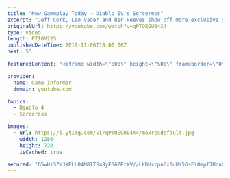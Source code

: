 ```yaml
---
title: "New Gameplay Today – Diablo IV's Sorceress"
excerpt: "Jeff Cork, Leo Vader and Ben Reeves show off more exclusive gameplay of Diablo IV, which can be viewed without commentary at ..."
originalUrl: https://youtube.com/watch?v=qPTOEGU04X4
type: video
length: PT10M22S
publishedDateTime: 2019-11-06T18:00:06Z
heat: 55

featuredContent: "<iframe width=\"800\" height=\"500\" frameborder=\"0\" src=\"https://www.youtube.com/embed/qPTOEGU04X4\" allow=\"accelerometer; autoplay; encrypted-media; gyroscope; picture-in-picture\" allowfullscreen></iframe>"

provider:
  name: Game Informer
  domain: youtube.com

topics:
  - Diablo 4
  - Sorceress

images:
  - url: https://i.ytimg.com/vi/qPTOEGU04X4/maxresdefault.jpg
    width: 1280
    height: 720
    isCached: true

secured: "G5wHiSZYJXPLLO4M8lTSa8yES6ZRtXV//LKDHxrpnGx0uUi5GsFiOmpf7UcuXmP5QSXJmBVR3PTMZWWaJma73T5qz71tMslrIFwkMM6BthYpbaAZrJf6AAfF9pMB0IKuw2i8pNVFueiROlaqx6z6gn/qN3+Q7buxAk2mH98lDq8q+x+SEwbnb1wkmSxle7HmBTEG71019EFI5rqvoVaM3iUyFX9w9VQOx4VFKU/SUXYuGTkttXa6clGHPNMAWdi5xMrrvr77Tz25vN7G3b+j7WN5Ohghy1PZwXmTXckmANv0pG5RhIJJq8YmuHD4AgkksDpjMOTZIbZLBYMZ/9Du3k8TvW/Hwy5sg+Elcly9rLakZV520W47DAjQjulyVcLbDmGqxXy8ZotYTLEG0IKUP8AUzSbQNAoEcpPXjy+9p8v2PMZwaG4opTZTQqhuHI7f;fbLl4nY7dUZzS07QwdFLAQ=="
---
```


